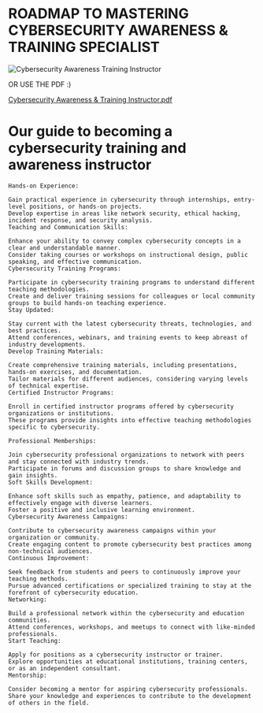 
# ROADMAP TO MASTERING CYBERSECURITY AWARENESS & TRAINING SPECIALIST
![Cybersecurity Awareness   Training Instructor](https://github.com/d3vobed/EverythingCyb3R/assets/66479041/71156ae9-d5be-49a3-9d4a-b14555b44bef)
 

OR USE THE PDF :)

[Cybersecurity Awareness & Training Instructor.pdf](https://github.com/d3vobed/EverythingCyb3R/files/13322396/Cybersecurity.Awareness.Training.Instructor.pdf)


# Our  guide to becoming a cybersecurity training and awareness instructor
    
    Hands-on Experience:

    Gain practical experience in cybersecurity through internships, entry-level positions, or hands-on projects.
    Develop expertise in areas like network security, ethical hacking, incident response, and security analysis.
    Teaching and Communication Skills:

    Enhance your ability to convey complex cybersecurity concepts in a clear and understandable manner.
    Consider taking courses or workshops on instructional design, public speaking, and effective communication.
    Cybersecurity Training Programs:

    Participate in cybersecurity training programs to understand different teaching methodologies.
    Create and deliver training sessions for colleagues or local community groups to build hands-on teaching experience.
    Stay Updated:

    Stay current with the latest cybersecurity threats, technologies, and best practices.
    Attend conferences, webinars, and training events to keep abreast of industry developments.
    Develop Training Materials:

    Create comprehensive training materials, including presentations, hands-on exercises, and documentation.
    Tailor materials for different audiences, considering varying levels of technical expertise.
    Certified Instructor Programs:

    Enroll in certified instructor programs offered by cybersecurity organizations or institutions.
    These programs provide insights into effective teaching methodologies specific to cybersecurity.
    
    Professional Memberships:

    Join cybersecurity professional organizations to network with peers and stay connected with industry trends.
    Participate in forums and discussion groups to share knowledge and gain insights.
    Soft Skills Development:

    Enhance soft skills such as empathy, patience, and adaptability to effectively engage with diverse learners.
    Foster a positive and inclusive learning environment.
    Cybersecurity Awareness Campaigns:

    Contribute to cybersecurity awareness campaigns within your organization or community.
    Create engaging content to promote cybersecurity best practices among non-technical audiences.
    Continuous Improvement:

    Seek feedback from students and peers to continuously improve your teaching methods.
    Pursue advanced certifications or specialized training to stay at the forefront of cybersecurity education.
    Networking:

    Build a professional network within the cybersecurity and education communities.
    Attend conferences, workshops, and meetups to connect with like-minded professionals.
    Start Teaching:

    Apply for positions as a cybersecurity instructor or trainer.
    Explore opportunities at educational institutions, training centers, or as an independent consultant.
    Mentorship:

    Consider becoming a mentor for aspiring cybersecurity professionals.
    Share your knowledge and experiences to contribute to the development of others in the field.
